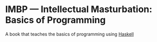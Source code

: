 # IMBP — Intellectual Masturbation: Basics of Programming

A book that teaches the basics of programming using [Haskell](https://www.haskell.org/)
